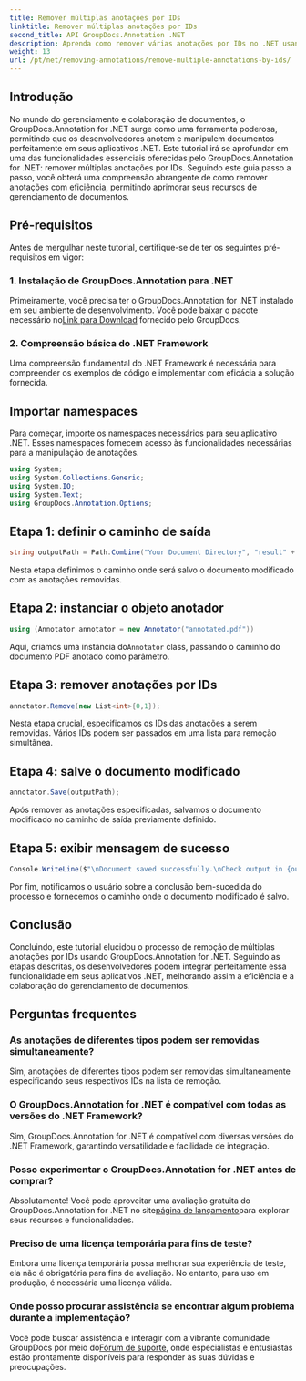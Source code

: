 ```yaml
---
title: Remover múltiplas anotações por IDs
linktitle: Remover múltiplas anotações por IDs
second_title: API GroupDocs.Annotation .NET
description: Aprenda como remover várias anotações por IDs no .NET usando GroupDocs.Annotation, aprimorando seus recursos de gerenciamento de documentos sem esforço.
weight: 13
url: /pt/net/removing-annotations/remove-multiple-annotations-by-ids/
---
```

## Introdução
No mundo do gerenciamento e colaboração de documentos, o GroupDocs.Annotation for .NET surge como uma ferramenta poderosa, permitindo que os desenvolvedores anotem e manipulem documentos perfeitamente em seus aplicativos .NET. Este tutorial irá se aprofundar em uma das funcionalidades essenciais oferecidas pelo GroupDocs.Annotation for .NET: remover múltiplas anotações por IDs. Seguindo este guia passo a passo, você obterá uma compreensão abrangente de como remover anotações com eficiência, permitindo aprimorar seus recursos de gerenciamento de documentos.
## Pré-requisitos
Antes de mergulhar neste tutorial, certifique-se de ter os seguintes pré-requisitos em vigor:
### 1. Instalação de GroupDocs.Annotation para .NET
 Primeiramente, você precisa ter o GroupDocs.Annotation for .NET instalado em seu ambiente de desenvolvimento. Você pode baixar o pacote necessário no[Link para Download](https://releases.groupdocs.com/annotation/net/) fornecido pelo GroupDocs.
### 2. Compreensão básica do .NET Framework
Uma compreensão fundamental do .NET Framework é necessária para compreender os exemplos de código e implementar com eficácia a solução fornecida.

## Importar namespaces
Para começar, importe os namespaces necessários para seu aplicativo .NET. Esses namespaces fornecem acesso às funcionalidades necessárias para a manipulação de anotações.
```csharp
using System;
using System.Collections.Generic;
using System.IO;
using System.Text;
using GroupDocs.Annotation.Options;
```

## Etapa 1: definir o caminho de saída
```csharp
string outputPath = Path.Combine("Your Document Directory", "result" + Path.GetExtension("input.pdf"));
```
Nesta etapa definimos o caminho onde será salvo o documento modificado com as anotações removidas.
## Etapa 2: instanciar o objeto anotador
```csharp
using (Annotator annotator = new Annotator("annotated.pdf"))
```
 Aqui, criamos uma instância do`Annotator` class, passando o caminho do documento PDF anotado como parâmetro.
## Etapa 3: remover anotações por IDs
```csharp
annotator.Remove(new List<int>{0,1});
```
Nesta etapa crucial, especificamos os IDs das anotações a serem removidas. Vários IDs podem ser passados em uma lista para remoção simultânea.
## Etapa 4: salve o documento modificado
```csharp
annotator.Save(outputPath);
```
Após remover as anotações especificadas, salvamos o documento modificado no caminho de saída previamente definido.
## Etapa 5: exibir mensagem de sucesso
```csharp
Console.WriteLine($"\nDocument saved successfully.\nCheck output in {outputPath}.");
```
Por fim, notificamos o usuário sobre a conclusão bem-sucedida do processo e fornecemos o caminho onde o documento modificado é salvo.

## Conclusão
Concluindo, este tutorial elucidou o processo de remoção de múltiplas anotações por IDs usando GroupDocs.Annotation for .NET. Seguindo as etapas descritas, os desenvolvedores podem integrar perfeitamente essa funcionalidade em seus aplicativos .NET, melhorando assim a eficiência e a colaboração do gerenciamento de documentos.
## Perguntas frequentes
### As anotações de diferentes tipos podem ser removidas simultaneamente?
Sim, anotações de diferentes tipos podem ser removidas simultaneamente especificando seus respectivos IDs na lista de remoção.
### O GroupDocs.Annotation for .NET é compatível com todas as versões do .NET Framework?
Sim, GroupDocs.Annotation for .NET é compatível com diversas versões do .NET Framework, garantindo versatilidade e facilidade de integração.
### Posso experimentar o GroupDocs.Annotation for .NET antes de comprar?
 Absolutamente! Você pode aproveitar uma avaliação gratuita do GroupDocs.Annotation for .NET no site[página de lançamento](https://releases.groupdocs.com/)para explorar seus recursos e funcionalidades.
### Preciso de uma licença temporária para fins de teste?
Embora uma licença temporária possa melhorar sua experiência de teste, ela não é obrigatória para fins de avaliação. No entanto, para uso em produção, é necessária uma licença válida.
### Onde posso procurar assistência se encontrar algum problema durante a implementação?
 Você pode buscar assistência e interagir com a vibrante comunidade GroupDocs por meio do[Fórum de suporte](https://forum.groupdocs.com/c/annotation/10), onde especialistas e entusiastas estão prontamente disponíveis para responder às suas dúvidas e preocupações.